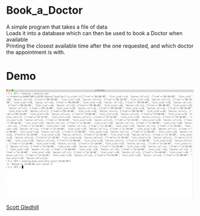 # Book_a_Doctor

  A simple program that takes a file of data<br>
  Loads it into a database which can then be used to book a Doctor when available<br>
  Printing the closest available time after the one requested, and which doctor the appointment is with.

 # Demo
![demo.gif](https://github.com/ScottGledhill/Book_a_Doctor/blob/master/demo.gif)

[Scott Gledhill](https://github.com/ScottGledhill)
